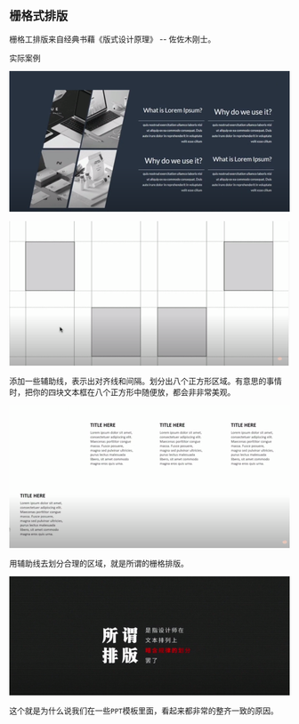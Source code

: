 ## 栅格式排版

栅格工排版来自经典书藉《版式设计原理》 -- 佐佐木刚士。



实际案例

![image-20201124234310115](https://raw.githubusercontent.com/huxiaoning/img/master/20201124234311.png)



![image-20201124234709014](https://raw.githubusercontent.com/huxiaoning/img/master/20201124234711.png)



添加一些辅助线，表示出对齐线和间隔。划分出八个正方形区域。有意思的事情时，把你的四块文本框在八个正方形中随便放，都会非非常美观。

![image-20201124235035089](https://raw.githubusercontent.com/huxiaoning/img/master/20201124235036.png)

用辅助线去划分合理的区域，就是所谓的栅格排版。

![image-20201124235257550](https://raw.githubusercontent.com/huxiaoning/img/master/20201124235259.png)

这个就是为什么说我们在一些`PPT`模板里面，看起来都非常的整齐一致的原因。